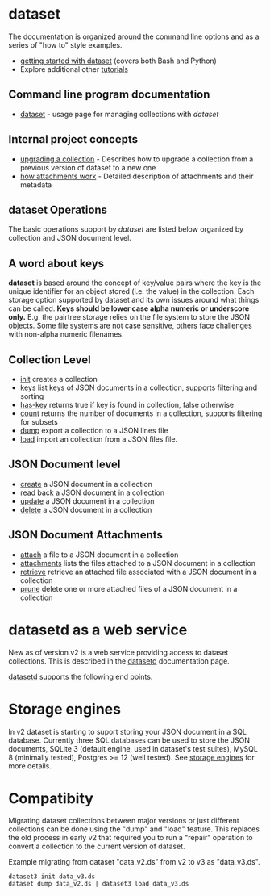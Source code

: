 dataset
=======

The documentation is organized around the command line options 
and as a series of "how to" style examples.

- [getting started with dataset](../how-to/getting-started-with-dataset.html) (covers both Bash and Python)
- Explore additional other [tutorials](../how-to/)

Command line program documentation
----------------------------------

- [dataset](dataset.html) - usage page for managing collections with _dataset_

Internal project concepts
-------------------------

- [upgrading a collection](../how-to/upgrading-a-collection.html) - Describes how to upgrade a collection from a previous version of dataset to a new one
- [how attachments work](../how-to/how-attachments-work.html) - Detailed description of attachments and their metadata

__dataset__ Operations
----------------------

The basic operations support by *dataset* are listed below organized 
by collection and JSON document level.

A word about keys
-----------------

__dataset__ is based around the concept of key/value pairs where
the key is the unique identifier for an object stored (i.e. the 
value) in the collection. Each storage option supported by dataset
and its own issues around what things can be called. **Keys should be
lower case alpha numeric or underscore only.** E.g. the pairtree storage
relies on the file system to store the JSON objects. Some file
systems are not case sensitive, others face challenges with
non-alpha numeric filenames.


Collection Level
----------------

- [init](init.html) creates a collection
- [keys](keys.html) list keys of JSON documents in a collection, supports filtering and sorting
- [has-key](haskey.html) returns true if key is found in collection, false otherwise
- [count](count.html) returns the number of documents in a collection, supports filtering for subsets
- [dump](dump.md) export a collection to a JSON lines file
- [load](load.md) import an collection from a JSON files file.


JSON Document level
-------------------

- [create](create.html) a JSON document in a collection
- [read](read.html) back a JSON document in a collection
- [update](update.html) a JSON document in a collection
- [delete](delete.html) a JSON document in a collection

JSON Document Attachments
-------------------------

- [attach](attach.html) a file to a JSON document in a collection
- [attachments](attachments.html) lists the files attached to a JSON document in a collection
- [retrieve](retrieve.html) retrieve an attached file associated with a JSON document in a collection
- [prune](prune.html) delete one or more attached files of a JSON document in a collection

datasetd as a web service
=========================

New as of version v2 is a web service providing access to dataset
collections. This is described in the [datasetd](datasetd.html) 
documentation page.

[datasetd](datasetd.html) supports the following end points.

Storage engines
===============

In v2 dataset is starting to suport storing your JSON document in a SQL database. Currently three SQL databases can be used to store the JSON documents, SQLite 3 (default engine, used in dataset's test suites), MySQL 8 (minimally tested), Postgres >= 12 (well tested).  See [storage engines](storage-engines.html) for more details.

Compatibity
===========

Migrating dataset collections between major versions or just different collections can be done using the "dump" and "load" feature.  This replaces the old process in early v2 that required you to run a "repair" operation to convert a collection to the current version of dataset.

Example migrating from dataset "data_v2.ds" from v2 to v3 as "data_v3.ds".

~~~shell
dataset3 init data_v3.ds
dataset dump data_v2.ds | dataset3 load data_v3.ds
~~~
